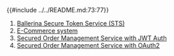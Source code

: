 {{#include ../../README.md:73:77}}

1. [Ballerina Secure Token Service (STS)](./scenarios/sts.md)
2. [E-Commerce system](./scenarios/e-commerce-system.md)
3. [Secured Order Management Service with JWT Auth](./scenarios/secured-order-management-service-with-jwt-auth.md)
4. [Secured Order Management Service with OAuth2](./scenarios/secured-order-management-service-with-oauth2.md)
